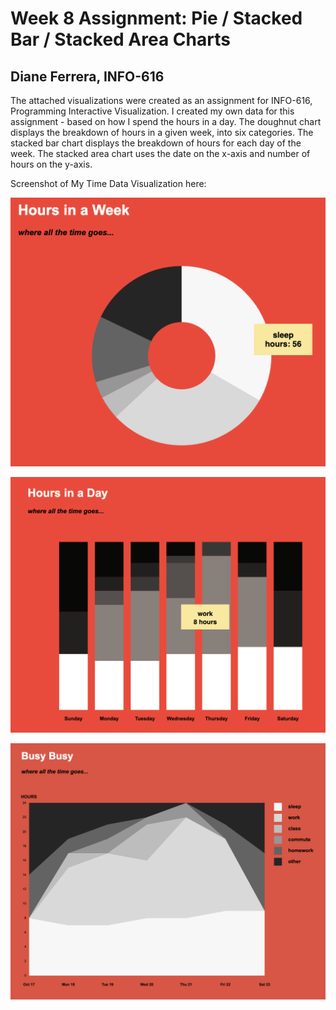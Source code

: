 
Week 8 Assignment: Pie / Stacked Bar / Stacked Area Charts
============================================================

Diane Ferrera, INFO-616
-----------------------

The attached visualizations were created as an assignment for INFO-616, Programming Interactive Visualization. I created my own data for this assignment - based on how I spend the hours in a day.  The doughnut chart displays the breakdown of hours in a given week, into six categories.  The stacked bar chart displays the breakdown of hours for each day of the week.  The stacked area chart uses the date on the x-axis and number of hours on the y-axis.

Screenshot of My Time Data Visualization here:

![doughnut chart Assignment](/week-8/doughnut-chart2.gif "Week8: My Hours in a Week")

![stacked bar chart Assignment](/week-8/stacked-bar-chart.gif "Week8: My Hours in a Day")

![stacked area chart Assignment](/week-8/stacked-area-chart2.png "Busy Busy: Hours in a Week")
